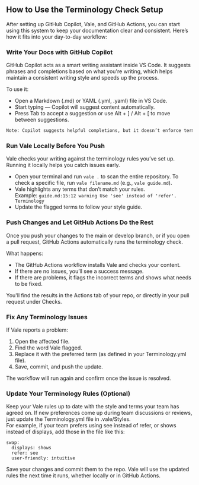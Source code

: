 ## How to Use the Terminology Check Setup
After setting up GitHub Copilot, Vale, and GitHub Actions, you can start using this system to keep your documentation clear and consistent. Here’s how it fits into your day-to-day workflow:  
### Write Your Docs with GitHub Copilot
GitHub Copilot acts as a smart writing assistant inside VS Code. It suggests phrases and completions based on what you're writing, which helps maintain a consistent writing style and speeds up the process.

To use it:
 - Open a Markdown (.md) or YAML (.yml, .yaml) file in VS Code.
- Start typing — Copilot will suggest content automatically.
- Press Tab to accept a suggestion or use Alt + ] / Alt + [ to move between suggestions.  
```sh
Note: Copilot suggests helpful completions, but it doesn’t enforce terminology rules. Vale takes care of that in the next step.
```
### Run Vale Locally Before You Push
Vale checks your writing against the terminology rules you’ve set up. Running it locally helps you catch issues early.  
- Open your terminal and run `vale .` to scan the entire repository.
To check a specific file, run `vale filename.md` (e.g., `vale guide.md`).
- Vale highlights any terms that don’t match your rules.   
Example:
`guide.md:15:12 warning Use 'see' instead of 'refer'. Terminology`
- Update the flagged terms to follow your style guide.
### Push Changes and Let GitHub Actions Do the Rest
Once you push your changes to the main or develop branch, or if you open a pull request, GitHub Actions automatically runs the terminology check.  

What happens:  
- The GitHub Actions workflow installs Vale and checks your content.   
- If there are no issues, you’ll see a success message.    
- If there are problems, it flags the incorrect terms and shows what needs to be fixed.  

You'll find the results in the Actions tab of your repo, or directly in your pull request under Checks.
### Fix Any Terminology Issues
If Vale reports a problem:
1. Open the affected file.
2. Find the word Vale flagged.
3. Replace it with the preferred term (as defined in your Terminology.yml file).
4. Save, commit, and push the update.    

The workflow will run again and confirm once the issue is resolved.
### Update Your Terminology Rules (Optional)
Keep your Vale rules up to date with the style and terms your team has agreed on. If new preferences come up during team discussions or reviews, just update the Terminology.yml file in .vale/Styles.  
For example, if your team prefers using see instead of refer, or shows instead of displays, add those in the file like this:
```She 
swap:  
  displays: shows  
  refer: see  
  user-friendly: intuitive
  ```
  Save your changes and commit them to the repo. Vale will use the updated rules the next time it runs, whether locally or in GitHub Actions.